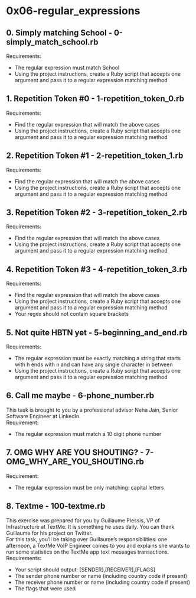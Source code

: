 # 0x06-regular_expressions  
## 0. Simply matching School - 0-simply_match_school.rb  
Requirements:  
* The regular expression must match School  
* Using the project instructions, create a Ruby script that accepts one argument and pass it to a regular expression matching method  

## 1. Repetition Token #0 - 1-repetition_token_0.rb  
Requirements:  
* Find the regular expression that will match the above cases  
* Using the project instructions, create a Ruby script that accepts one argument and pass it to a regular expression matching method  

## 2. Repetition Token #1 - 2-repetition_token_1.rb  
Requirements:  
* Find the regular expression that will match the above cases  
* Using the project instructions, create a Ruby script that accepts one argument and pass it to a regular expression matching method  

## 3. Repetition Token #2 - 3-repetition_token_2.rb  
Requirements:  
* Find the regular expression that will match the above cases  
* Using the project instructions, create a Ruby script that accepts one argument and pass it to a regular expression matching method  

## 4. Repetition Token #3 - 4-repetition_token_3.rb  
Requirements:  
* Find the regular expression that will match the above cases  
* Using the project instructions, create a Ruby script that accepts one argument and pass it to a regular expression matching method  
* Your regex should not contain square brackets  

## 5. Not quite HBTN yet - 5-beginning_and_end.rb  
Requirements:  
* The regular expression must be exactly matching a string that starts with h ends with n and can have any single character in between  
* Using the project instructions, create a Ruby script that accepts one argument and pass it to a regular expression matching method  

## 6. Call me maybe - 6-phone_number.rb  
This task is brought to you by a professional advisor Neha Jain, Senior Software Engineer at LinkedIn.  
Requirement:  
* The regular expression must match a 10 digit phone number  

## 7. OMG WHY ARE YOU SHOUTING? - 7-OMG_WHY_ARE_YOU_SHOUTING.rb  
Requirement:  
* The regular expression must be only matching: capital letters  

## 8. Textme - 100-textme.rb  
This exercise was prepared for you by Guillaume Plessis, VP of Infrastructure at TextMe. It is something he uses daily. You can thank Guillaume for his project on Twitter.  
For this task, you’ll be taking over Guillaume’s responsibilities: one afternoon, a TextMe VoIP Engineer comes to you and explains she wants to run some statistics on the TextMe app text messages transactions.  
Requirements:  
* Your script should output: [SENDER],[RECEIVER],[FLAGS]  
* The sender phone number or name (including country code if present)  
* The receiver phone number or name (including country code if present)  
* The flags that were used  
